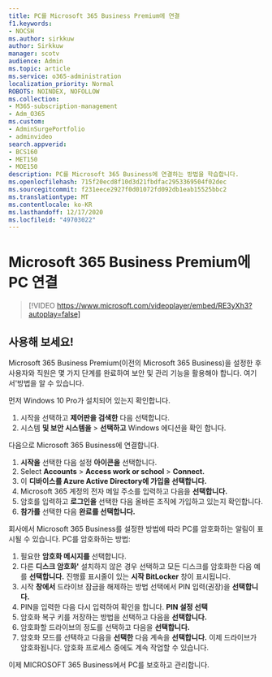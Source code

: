 ```yaml
---
title: PC를 Microsoft 365 Business Premium에 연결
f1.keywords:
- NOCSH
ms.author: sirkkuw
author: Sirkkuw
manager: scotv
audience: Admin
ms.topic: article
ms.service: o365-administration
localization_priority: Normal
ROBOTS: NOINDEX, NOFOLLOW
ms.collection:
- M365-subscription-management
- Adm_O365
ms.custom:
- AdminSurgePortfolio
- adminvideo
search.appverid:
- BCS160
- MET150
- MOE150
description: PC를 Microsoft 365 Business에 연결하는 방법을 학습합니다.
ms.openlocfilehash: 715f20ecd8f10d3d21fbdfac2953369504f02dec
ms.sourcegitcommit: f231eece2927f0d01072fd092db1eab15525bbc2
ms.translationtype: MT
ms.contentlocale: ko-KR
ms.lasthandoff: 12/17/2020
ms.locfileid: "49703022"
---
```

# <a name="connect-your-pc-to-microsoft-365-business-premium"></a>Microsoft 365 Business Premium에 PC 연결

> [!VIDEO https://www.microsoft.com/videoplayer/embed/RE3yXh3?autoplay=false]

## <a name="try-it"></a>사용해 보세요!
Microsoft 365 Business Premium(이전의 Microsoft 365 Business)을 설정한 후 사용자와 직원은 몇 가지 단계를 완료하여 보안 및 관리 기능을 활용해야 합니다. 여기서&#39;방법을 알 수 있습니다.

먼저 Windows 10 Pro가 설치되어 있는지 확인합니다.

1. 시작을 선택하고 **제어판을 검색한** 다음 선택합니다. 
2. 시스템 **및 보안 시스템을**   >   **선택하고** Windows 에디션을 확인 합니다.

다음으로 Microsoft 365 Business에 연결합니다.

1. **시작을** 선택한 다음 설정 **아이콘을** 선택합니다.
2. Select **Accounts**  >   **Access work or school**   >   **Connect.**
3. 이 **디바이스를 Azure Active Directory에 가입을 선택합니다.**
4. Microsoft 365 계정의 전자 메일 주소를 입력하고 다음을 **선택합니다.**
5. 암호를 입력하고  **로그인을** 선택한 다음 올바른 조직에 가입하고 있는지 확인합니다.
6. **참가를** 선택한 다음 **완료를 선택합니다.**

회사에서 Microsoft 365 Business를 설정한 방법에 따라 PC를 암호화하는 알림이 표시될 수 있습니다. PC를 암호화하는 방법:

1. 필요한  **암호화 메시지를**  선택합니다.
2. 다른 **디스크 암호화&#39;** 설치하지 않은 경우 선택하고 모든 디스크를 암호화한 다음 예를 **선택합니다.** 진행률 표시줄이 있는  **시작 BitLocker**  창이 표시됩니다.
3. 시작 **창에서** 드라이브 잠금을 해제하는 방법 선택에서 PIN 입력(권장)을 **선택합니다.**
4. PIN을 입력한 다음 다시 입력하여 확인을 합니다. **PIN 설정 선택**
5. 암호화 복구 키를 저장하는 방법을 선택하고 다음을 **선택합니다.**
6. 암호화할 드라이브의 정도를 선택하고 다음을 **선택합니다.**
7. 암호화 모드를 선택하고 다음을 **선택한** 다음 계속을 **선택합니다.** 이제 드라이브가 암호화됩니다. 암호화 프로세스 중에도 계속 작업할 수 있습니다.

이제 MICROSOFT 365 Business에서 PC를 보호하고 관리합니다.